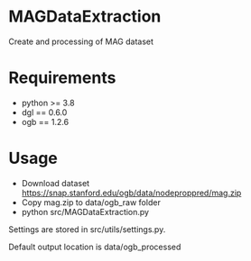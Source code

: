 # MAGDataExtraction

Create and processing of MAG dataset

# Requirements
- python >= 3.8
- dgl == 0.6.0
- ogb == 1.2.6

# Usage
- Download dataset https://snap.stanford.edu/ogb/data/nodeproppred/mag.zip
- Copy mag.zip to data/ogb_raw folder
- python src/MAGDataExtraction.py

Settings are stored in src/utils/settings.py.

Default output location is data/ogb_processed